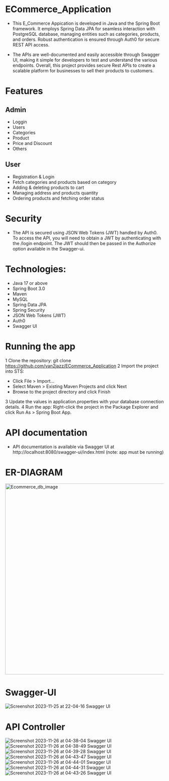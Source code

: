 # ECommerce_Application
+ This E_Commerce Appication is developed in Java and the Spring Boot framework. It employs Spring Data JPA for seamless interaction with PostgreSQL database, managing entities such as categories, products, and orders. Robust authentication is ensured through Auth0 for secure REST API access.

+ The APIs are well-documented and easily accessible through Swagger UI, making it simple for developers to test and understand the various endpoints. Overall, this project provides secure Rest APIs to create a scalable platform for businesses to sell their products to customers.


# Features
## Admin
+ Loggin
+ Users
+ Categories
+ Product
+ Price and Discount
+ Others

## User
+ Registration & Login
+ Fetch categories and products based on category
+ Adding & deleting products to cart
+ Managing address and products quantity
+ Ordering products and fetching order status

# Security
+ The API is secured using JSON Web Tokens (JWT) handled by Auth0. To access the API, you will need to obtain a JWT by authenticating with the /login endpoint. The JWT should then be passed in the Authorize option available in the Swagger-ui.

# Technologies:

+  Java 17 or above
+  Spring Boot 3.0
+  Maven
+  MySQL
+  Spring Data JPA
+  Spring Security
+  JSON Web Tokens (JWT)
+  Auth0
+  Swagger UI

#  Running the app

1 Clone the repository: git clone https://github.com/van2jazz/ECommerce_Application
2 Import the project into STS:

+ Click File > Import...
+ Select Maven > Existing Maven Projects and click Next
+ Browse to the project directory and click Finish

3 Update the values in application.properties with your database connection details.
4 Run the app: Right-click the project in the Package Explorer and click Run As > Spring Boot App.

# API documentation
 + API documentation is available via Swagger UI at http://localhost:8080/swagger-ui/index.html (note: app must be running)

# ER-DIAGRAM
<img width="605" alt="Ecommerce_db_image" src="https://github.com/van2jazz/ECommerce_Application/assets/53022905/aba78264-970f-40f1-9bef-a801f15f3b34">

# Swagger-UI
![Screenshot 2023-11-25 at 22-04-16 Swagger UI](https://github.com/van2jazz/ECommerce_Application/assets/53022905/00a525d4-fc45-4c9d-976b-0aecfd7fc8b0)

# API Controller
![Screenshot 2023-11-26 at 04-38-04 Swagger UI](https://github.com/van2jazz/ECommerce_Application/assets/53022905/86c47e3c-4288-4ed0-a650-51f9ae174735)
![Screenshot 2023-11-26 at 04-38-49 Swagger UI](https://github.com/van2jazz/ECommerce_Application/assets/53022905/732366ea-696b-4cb0-9191-0a2b02242b86)
![Screenshot 2023-11-26 at 04-39-28 Swagger UI](https://github.com/van2jazz/ECommerce_Application/assets/53022905/e70e7bf2-6edb-42c8-bfe5-ead45c8f00ca)
![Screenshot 2023-11-26 at 04-43-47 Swagger UI](https://github.com/van2jazz/ECommerce_Application/assets/53022905/4c76e6cb-c824-4e20-b5c7-9e0b3ab4d511)
![Screenshot 2023-11-26 at 04-44-01 Swagger UI](https://github.com/van2jazz/ECommerce_Application/assets/53022905/49965a78-a2c0-4afd-8438-dc856dc11d47)
![Screenshot 2023-11-26 at 04-44-31 Swagger UI](https://github.com/van2jazz/ECommerce_Application/assets/53022905/ca843892-db12-4d9b-ba75-d7a3796c9e16)
![Screenshot 2023-11-26 at 04-43-26 Swagger UI](https://github.com/van2jazz/ECommerce_Application/assets/53022905/50463ea2-f2d9-48d8-b910-6ae8ef146175)




